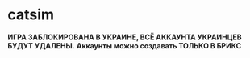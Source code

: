 # catsim
**ИГРА ЗАБЛОКИРОВАНА В УКРАИНЕ, ВСЁ АККАУНТА УКРАИНЦЕВ БУДУТ УДАЛЕНЫ.**
**Аккаунты можно создавать ТОЛЬКО В БРИКС**
